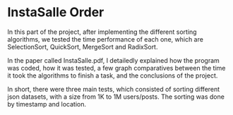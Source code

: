 # InstaSalle Order

In this part of the project, after implementing the different sorting algorithms, we tested the time performance of each one, which are SelectionSort, QuickSort, MergeSort and RadixSort.

In the paper called InstaSalle.pdf, I detailedly explained how the program was coded, how it was tested, a few graph comparatives between the time it took the algorithms to finish a task, and the conclusions of the project.

In short, there were three main tests, which consisted of sorting different json datasets, with a size from 1K to 1M users/posts.
The sorting was done by timestamp and location.

